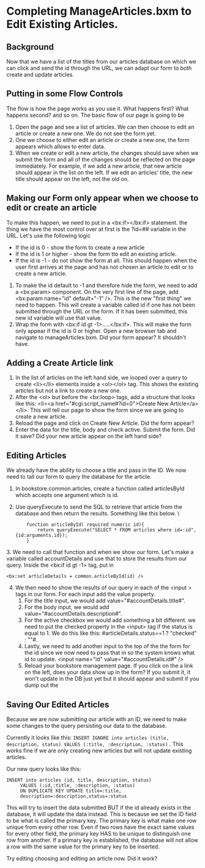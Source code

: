# Completing ManageArticles.bxm to Edit Existing Articles.

## Background

Now that we have a list of the titles from our articles database on which we can click and send the id through the URL, we can adapt our form to both create and update articles.&#x20;

## Putting in some Flow Controls

The flow is how the page works as you use it. What happens first? What happens second? and so on. The basic flow of our page is going to be

1. Open the page and see a list of articles. We can then choose to edit an article or create a new one. We do not see the form yet.&#x20;
2. One we choose to either edit an article or create a new one, the form appears which allows to enter data.&#x20;
3. When we create or edit a new article, the changes should save when we submit the form and all of the changes should be reflected on the page immediately. For example, if we add a new article, that new article should appear in the list on the left. If we edit an articles' title, the new title should appear on the left, not the old on.&#x20;



## Making our Form only appear when we choose to edit or create an article

To make this happen, we need to put in a \<bx:if>\</bx:if> statement. the thing we have the most control over at first is the ?id=## variable in the URL. Let's use the following logic

* If the id is 0 - show the form to create a new article
* If the id is 1 or higher - show the form tto edit an existing article.&#x20;
* If the id is -1 - do not show the form at all.  This should happen when the user first arrives at the page and has not chosen an article to edit or to create a new article.&#x20;

1. To make the id default to -1 and therefore hide the form, we need to add a \<bx:param> component. On the very first line of the page, add \<bx:param name="id" default="-1" />. This is the new "first thing" we need to happen. This will create a variable called id if one has not been submitted through the URL or the form. If it has been submitted, this new id variable will use that value.&#x20;
2. Wrap the form with \<bx:if id gt -1>.....\</bx:if>. This will make the form only appear if the id is 0 or higher. Open a new browser tab and navigate to manageArticles.bxm. Did your form appear? It shouldn't have.&#x20;

## Adding a Create Article link

1. In the list of articles on the left hand side, we looped over a query to create \<li>\</li> elements inside a \<ol>\</ol> tag. This shows the existing articles but not a link to create a new one.&#x20;
2. After the \<ol> but before the \<bx:loop> tags, add a structure that looks like this: \<li>\<a href="#cgi.script\_name#?id=0">Create New Article\</a>\</li>. This will tell our page to show the form since we are going to create a new article.&#x20;
3. Reload the page and click on Create New Article. Did the form appear?
4. Enter the data for the title, body and check active. Submit the form. Did it save? Did your new article appear on the left hand side?



## Editing Articles

We already have the ability to choose a title and pass in the ID. We now need to tall our form to query the database for the article.&#x20;

1. In bookstore.common.articles, create a function called articlesById which accepts one argument which is id.
2.  Use queryExecute to send the SQL to retrieve that article from the database and then return the results. Something like this below. \


    ```boxlang
        function articleById( required numeric id){
            return queryExecute("SELECT * FROM articles where id=:id",{id:arguments.id});
        }
    ```

&#x20;3\. We need to call that function and when we show our form. Let's make a variable called accountDetails and use that to store the results from our query. Inside the \<bx:if id gt -1> tag, put in&#x20;

```boxlang
<bx:set articleDetails = common.articleById(id) />
```

4. We then need to show the results of our query in each of the \<input > tags in our form. For each input add the value property.&#x20;
   1. For the title input, we would add value="#accountDetails.title#".&#x20;
   2. For the body input, we would add value="#accountDetails.description#".&#x20;
   3. For the active checkbox we would add something a bit different. we need to put the checked property in the \<input> tag if the status is equal to 1. We do this like this: #articleDetails.status==1 ? "checked" : ""#.
   4. Lastly, we need to add another input to the top of the the form for the id since we now need to pass that in so the system knows what id to update. \<input name="id" value="#accountDetails.id#" />
   5. Reload your bookstore management page. If you click on the a link on the left, does your data show up in the form? If you submit it, it won't update in the DB just yet but it should appear and submit if you dump out the&#x20;

## Saving Our Edited Articles

Because we are now submitting our article with an ID, we need to make some changes to the query persisting our data to the database.&#x20;

Currently it looks like this: `INSERT IGNORE into articles (title, description, status) VALUES (:title, :description, :status)` . This works fine if we are only creating new articles but will not update existing articles.&#x20;

Our new query looks like this:&#x20;

```boxlang
INSERT into articles (id, title, description, status) 
     VALUES (:id,:title, :description, :status) 
     ON DUPLICATE KEY UPDATE title=:title,
     description=:description,status=:status
```

This will try to insert the data submitted BUT if the id already exists in the database, it will update the data instead. This is because we set the ID field to be what is called the primary key. The primary key is what make one row unique from every other row. Even if two rows have the exact same values for every other field, the primary key HAS to be unique to distinguish one row from another. If a primary key is established, the database will not allow a row with the same value for the primary key to be inserted.&#x20;

Try editing choosing and editing an article now. Did it work?
